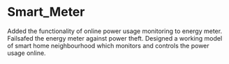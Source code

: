 # Smart_Meter
Added the functionality of online power usage monitoring to energy meter.
Failsafed the energy meter against power theft.
Designed a working model of smart home neighbourhood which monitors and controls the power usage online.
